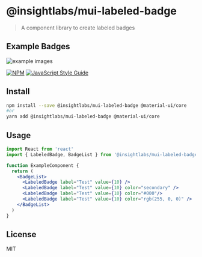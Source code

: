 # @insightlabs/mui-labeled-badge

> A component library to create labeled badges

## Example Badges
![example images](https://i.imgur.com/uNK6e0m.png "Example")

[![NPM](https://img.shields.io/npm/v/@insightlabs/mui-labeled-badge.svg)](https://www.npmjs.com/package/@insightlabs/mui-labeled-badge) [![JavaScript Style Guide](https://img.shields.io/badge/code_style-standard-brightgreen.svg)](https://standardjs.com)

## Install

```bash
npm install --save @insightlabs/mui-labeled-badge @material-ui/core
#or
yarn add @insightlabs/mui-labeled-badge @material-ui/core
```

## Usage

```jsx
import React from 'react'
import { LabeledBadge, BadgeList } from '@insightlabs/mui-labeled-badge'

function ExampleComponent {
  return (
    <BadgeList>
      <LabeledBadge label="Test" value={10} />
      <LabeledBadge label="Test" value={10} color="secondary" />
      <LabeledBadge label="Test" value={10} color="#000"/>
      <LabeledBadge label="Test" value={10} color="rgb(255, 0, 0)" />
    </BadgeList>
  )
}
```

## License

MIT
